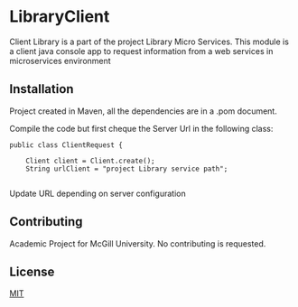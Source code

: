 # LibraryClient

Client Library is a part of the project Library Micro Services. This module is a client java console app to request information from a web services in microservices environment

## Installation

Project created in Maven, all the dependencies are in a .pom document.

Compile the code but first cheque the Server Url in the following class:

```
public class ClientRequest {

    Client client = Client.create();
    String urlClient = "project Library service path";


```
Update URL depending on server configuration



## Contributing
Academic Project for McGill University. No contributing is requested. 

## License
[MIT](https://choosealicense.com/licenses/mit/)